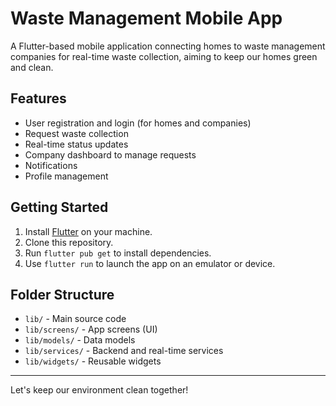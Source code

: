 # Waste Management Mobile App

A Flutter-based mobile application connecting homes to waste management companies for real-time waste collection, aiming to keep our homes green and clean.

## Features
- User registration and login (for homes and companies)
- Request waste collection
- Real-time status updates
- Company dashboard to manage requests
- Notifications
- Profile management

## Getting Started
1. Install [Flutter](https://flutter.dev/docs/get-started/install) on your machine.
2. Clone this repository.
3. Run `flutter pub get` to install dependencies.
4. Use `flutter run` to launch the app on an emulator or device.

## Folder Structure
- `lib/` - Main source code
- `lib/screens/` - App screens (UI)
- `lib/models/` - Data models
- `lib/services/` - Backend and real-time services
- `lib/widgets/` - Reusable widgets

---
Let's keep our environment clean together! 